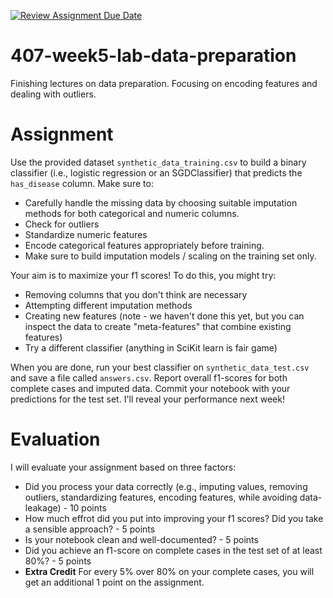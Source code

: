 [![Review Assignment Due Date](https://classroom.github.com/assets/deadline-readme-button-24ddc0f5d75046c5622901739e7c5dd533143b0c8e959d652212380cedb1ea36.svg)](https://classroom.github.com/a/wt427A32)
# 407-week5-lab-data-preparation

Finishing lectures on data preparation.  Focusing on encoding features and dealing with outliers.

# Assignment

Use the provided dataset `synthetic_data_training.csv` to build a binary classifier (i.e., logistic regression or an SGDClassifier) that predicts the `has_disease` column. Make sure to:

- Carefully handle the missing data by choosing suitable imputation methods for both categorical and numeric columns. 
- Check for outliers
- Standardize numeric features
- Encode categorical features appropriately before training.
- Make sure to build imputation models / scaling on the training set only.

Your aim is to maximize your f1 scores!  To do this, you might try:

- Removing columns that you don't think are necessary
- Attempting different imputation methods
- Creating new features (note - we haven't done this yet, but you can inspect the data to create "meta-features" that combine existing features)
- Try a different classifier (anything in SciKit learn is fair game)

When you are done, run your best classifier on `synthetic_data_test.csv` and save a file called `answers.csv`. Report overall f1-scores for both complete cases and imputed data. Commit your notebook with your predictions for the test set.  I'll reveal your performance next week!

# Evaluation

I will evaluate your assignment based on three factors:

- Did you process your data correctly (e.g., imputing values, removing outliers, standardizing features, encoding features, while avoiding data-leakage) - 10 points
- How much effrot did you put into improving your f1 scores? Did you take a sensible approach? - 5 points
- Is your notebook clean and well-documented? - 5 points
- Did you achieve an f1-score on complete cases in the test set of at least 80%? - 5 points
- **Extra Credit** For every 5% over 80% on your complete cases, you will get an additional 1 point on the assignment.  


